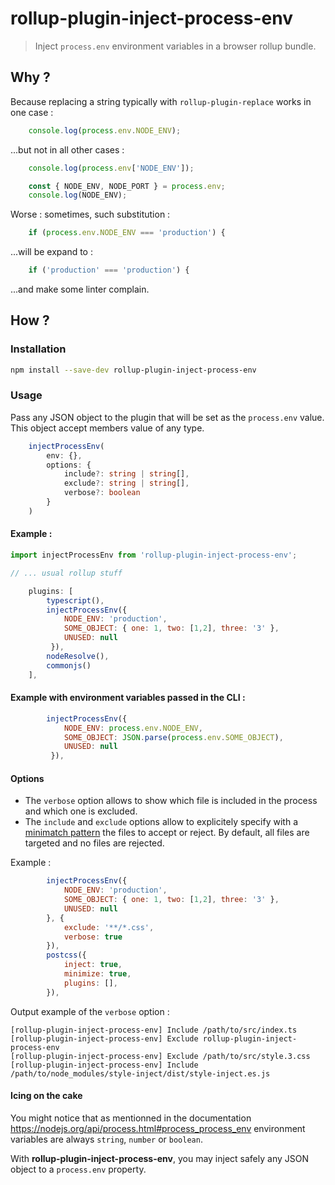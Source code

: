 # rollup-plugin-inject-process-env

> Inject `process.env` environment variables in a browser rollup bundle.

## Why ?

Because replacing a string typically with `rollup-plugin-replace` works in one case :

```js
    console.log(process.env.NODE_ENV);
```

...but not in all other cases :

```js
    console.log(process.env['NODE_ENV']);
```

```js
    const { NODE_ENV, NODE_PORT } = process.env;
    console.log(NODE_ENV);
```

Worse : sometimes, such substitution :

```js
    if (process.env.NODE_ENV === 'production') {
```

...will be expand to :

```js
    if ('production' === 'production') {
```

...and make some linter complain.

## How ?

### Installation

```bash
npm install --save-dev rollup-plugin-inject-process-env
```

### Usage

Pass any JSON object to the plugin that will be set as the `process.env` value. This object accept members value of any type.

```typescript
    injectProcessEnv(
        env: {},
        options: {
            include?: string | string[],
            exclude?: string | string[],
            verbose?: boolean
        }
    )
```

#### Example :

```js
import injectProcessEnv from 'rollup-plugin-inject-process-env';

// ... usual rollup stuff

    plugins: [
        typescript(),
        injectProcessEnv({ 
            NODE_ENV: 'production',
            SOME_OBJECT: { one: 1, two: [1,2], three: '3' },
            UNUSED: null
         }),
		nodeResolve(),
		commonjs()
	],
```

#### Example with environment variables passed in the CLI :

```js
        injectProcessEnv({ 
            NODE_ENV: process.env.NODE_ENV,
            SOME_OBJECT: JSON.parse(process.env.SOME_OBJECT),
            UNUSED: null
         }),
```

#### Options

* The `verbose` option allows to show which file is included in the process and which one is excluded.
* The `include` and `exclude` options allow to explicitely specify with a [minimatch pattern](https://github.com/isaacs/minimatch) the files to accept or reject. By default, all files are targeted and no files are rejected.

Example :

```js
        injectProcessEnv({
            NODE_ENV: 'production',
            SOME_OBJECT: { one: 1, two: [1,2], three: '3' },
            UNUSED: null
        }, {
            exclude: '**/*.css',
            verbose: true
        }),
        postcss({
            inject: true,
            minimize: true,
            plugins: [],
        }),
```

Output example of the `verbose` option :

```
[rollup-plugin-inject-process-env] Include /path/to/src/index.ts
[rollup-plugin-inject-process-env] Exclude rollup-plugin-inject-process-env
[rollup-plugin-inject-process-env] Exclude /path/to/src/style.3.css
[rollup-plugin-inject-process-env] Include /path/to/node_modules/style-inject/dist/style-inject.es.js
```

#### Icing on the cake

You might notice that as mentionned in the documentation https://nodejs.org/api/process.html#process_process_env
environment variables are always `string`, `number` or `boolean`.

With **rollup-plugin-inject-process-env**, you may inject safely any JSON object to a `process.env` property.